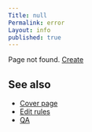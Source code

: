 ```yaml
---
Title: null
Permalink: error
Layout: info
published: true
---
```

Page not found. [Create](http://prose.io/#indexmod/encyclopedia/new/master/new-page.md)

## See also

- [Cover page](index)
- [Edit rules](edit)
- [QA](qa)
